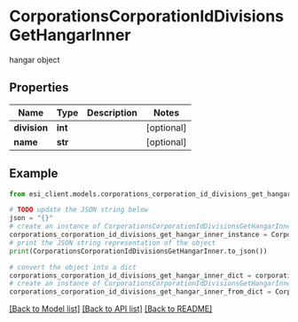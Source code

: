 # CorporationsCorporationIdDivisionsGetHangarInner

hangar object

## Properties

Name | Type | Description | Notes
------------ | ------------- | ------------- | -------------
**division** | **int** |  | [optional] 
**name** | **str** |  | [optional] 

## Example

```python
from esi_client.models.corporations_corporation_id_divisions_get_hangar_inner import CorporationsCorporationIdDivisionsGetHangarInner

# TODO update the JSON string below
json = "{}"
# create an instance of CorporationsCorporationIdDivisionsGetHangarInner from a JSON string
corporations_corporation_id_divisions_get_hangar_inner_instance = CorporationsCorporationIdDivisionsGetHangarInner.from_json(json)
# print the JSON string representation of the object
print(CorporationsCorporationIdDivisionsGetHangarInner.to_json())

# convert the object into a dict
corporations_corporation_id_divisions_get_hangar_inner_dict = corporations_corporation_id_divisions_get_hangar_inner_instance.to_dict()
# create an instance of CorporationsCorporationIdDivisionsGetHangarInner from a dict
corporations_corporation_id_divisions_get_hangar_inner_from_dict = CorporationsCorporationIdDivisionsGetHangarInner.from_dict(corporations_corporation_id_divisions_get_hangar_inner_dict)
```
[[Back to Model list]](../README.md#documentation-for-models) [[Back to API list]](../README.md#documentation-for-api-endpoints) [[Back to README]](../README.md)


